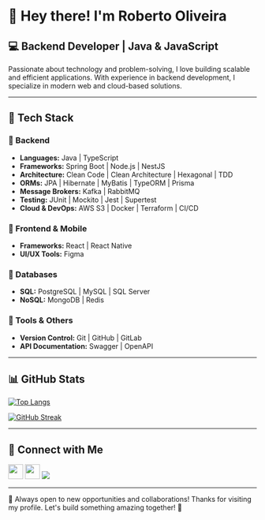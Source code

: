 # 👋 Hey there! I'm Roberto Oliveira

## 💻 Backend Developer | Java & JavaScript

Passionate about technology and problem-solving, I love building scalable and efficient applications. With experience in backend development, I specialize in modern web and cloud-based solutions.

---

## 🚀 Tech Stack

### 🔹 Backend
- **Languages:** Java | TypeScript
- **Frameworks:** Spring Boot | Node.js | NestJS
- **Architecture:** Clean Code | Clean Architecture | Hexagonal | TDD
- **ORMs:** JPA | Hibernate | MyBatis | TypeORM | Prisma
- **Message Brokers:** Kafka | RabbitMQ
- **Testing:** JUnit | Mockito | Jest | Supertest
- **Cloud & DevOps:** AWS S3 | Docker | Terraform | CI/CD

### 🔹 Frontend & Mobile
- **Frameworks:** React | React Native
- **UI/UX Tools:** Figma

### 🔹 Databases
- **SQL:** PostgreSQL | MySQL | SQL Server
- **NoSQL:** MongoDB | Redis

### 🔹 Tools & Others
- **Version Control:** Git | GitHub | GitLab
- **API Documentation:** Swagger | OpenAPI

---

## 📊 GitHub Stats

[![Top Langs](https://github-readme-stats.vercel.app/api/top-langs/?username=robertotics4&layout=compact&theme=dracula)](https://github.com/robertotics4/github-readme-stats)

[![GitHub Streak](https://streak-stats.demolab.com?user=robertotics4&theme=dracula&locale=pt_BR)](https://git.io/streak-stats)

---

## 🤝 Connect with Me

<a href="https://www.linkedin.com/in/roberto-oliveira-938339125/"><img height="30px" src="https://img.shields.io/badge/LinkedIn-0077B5?style=for-the-badge&logo=linkedin&logoColor=white"/></a>
<a href="https://www.behance.net/robertotics4"><img height="30px" src="https://img.shields.io/badge/-Behance-blue?style=for-the-badge&logo=behance&logoColor=white"/></a>
<a href="https://www.instagram.com/robertooliveiracs4/"><img src="https://img.shields.io/badge/Instagram-E4405F?style=for-the-badge&logo=instagram&logoColor=white"/></a>

---

🚀 Always open to new opportunities and collaborations! Thanks for visiting my profile. Let's build something amazing together! 🙌
